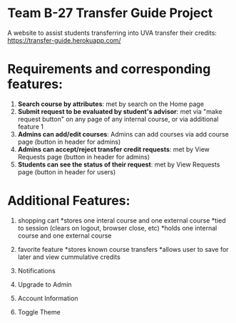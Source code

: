 # Team B-27 Transfer Guide Project

A website to assist students transferring into UVA transfer their credits: <https://transfer-guide.herokuapp.com/>

# Requirements and corresponding features: 
1) **Search course by attributes**: met by search on the Home page
2) **Submit request to be evaluated by student's advisor**: met via "make request button" on any page of any internal course, or via additional feature 1
3) **Admins can add/edit courses**: Admins can add courses via add course page (button in header for admins)
4) **Admins can accept/reject transfer credit requests**: met by View Requests page (button in header for admins)
5) **Students can see the status of their request**: met by View Requests page (button in header for users)

# Additional Features:
1) shopping cart 
    *stores one interal course and one external course
    *tied to session (clears on logout, browser close, etc)
    *holds one internal course and one external course
    
2) favorite feature
    *stores known course transfers
    *allows user to save for later and view cummulative credits

3) Notifications
4) Upgrade to Admin
5) Account Information
6) Toggle Theme
